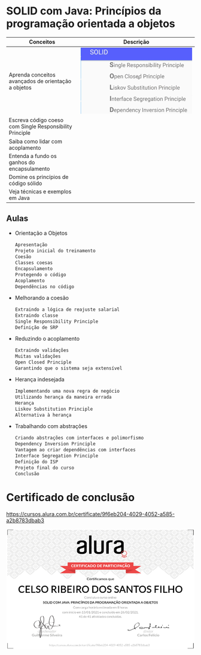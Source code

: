 # SOLID com Java: Princípios da programação orientada a objetos
  
Conceitos                                                | Descrição
---------------------------------------------------------| ------
Aprenda conceitos avançados de orientação a objetos      | ![SOLID](SOLID.png)   
Escreva código coeso com Single Responsibility Principle | 
Saiba como lidar com acoplamento                         | 
Entenda a fundo os ganhos do encapsulamento              | 
Domine os princípios de código sólido                    |
Veja técnicas e exemplos em Java                         |

## Aulas

+ Orientação a Objetos

      Apresentação
      Projeto inicial do treinamento
      Coesão
      Classes coesas
      Encapsulamento
      Protegendo o código
      Acoplamento
      Dependências no código

+ Melhorando a coesão

      Extraindo a lógica de reajuste salarial
      Extraindo classe
      Single Responsibility Principle
      Definição de SRP

+ Reduzindo o acoplamento

      Extraindo validações
      Muitas validações
      Open Closed Principle
      Garantindo que o sistema seja extensível

+ Herança indesejada

      Implementando uma nova regra de negócio
      Utilizando herança da maneira errada
      Herança
      Liskov Substitution Principle
      Alternativa à herança

+ Trabalhando com abstrações

      Criando abstrações com interfaces e polimorfismo
      Dependency Inversion Principle
      Vantagem ao criar dependências com interfaces
      Interface Segregation Principle
      Definição do ISP
      Projeto final do curso
      Conclusão

# Certificado de conclusão

https://cursos.alura.com.br/certificate/9f6eb204-4029-4052-a585-a2b8783dbab3

![certificado](certificate-alura.png)
